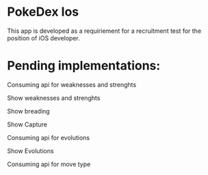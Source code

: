 # PokeDex Ios
This app is developed as a requiriement for a recruitment test for the position of iOS developer.

# Pending implementations:

  Consuming api for weaknesses and strenghts

  Show weaknesses and strenghts

  Show breading

Show Capture

Consuming api for evolutions

Show Evolutions

Consuming api for move type

